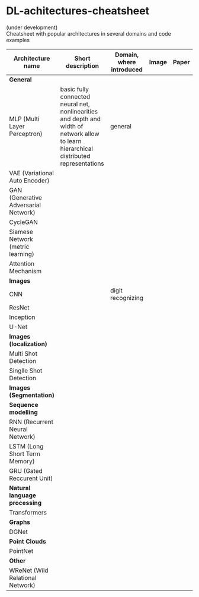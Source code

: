 # DL-achitectures-cheatsheet
(under development)  
Cheatsheet with popular architectures in several domains and code examples

| Architecture name | Short description | Domain, where introduced | Image | Paper |
| ---         |     ---      |          --- |   ---    |   ---    |
| **General** |  |  |  |  |
| MLP (Multi Layer Perceptron) | basic fully connected neural net, nonlinearities and depth and width of network allow to learn hierarchical distributed representations| general |  |  |
| VAE (Variational Auto Encoder)  |  |  |  |  |
| GAN (Generative Adversarial Network)   |  |  |  |  |
| CycleGAN |  |  |  |  |
| Siamese Network (metric learning) |  |  |  |  |
| Attention Mechanism |  |  |  |  |
| **Images** |  |  |  |  |
| CNN |  | digit recognizing |  |  |
| ResNet |  |  |  |  |
| Inception |  |  |  |  |
| U-Net |  |  |  |  |
| **Images (localization)** |  |  |  |  |
| Multi Shot Detection|  |  |  |  |
| Singlle Shot Detection|  |  |  |  |
| **Images (Segmentation)** |  |  |  |  |
| **Sequence modelling** |  |  |  |  |
| RNN (Recurrent Neural Network)|  |  |  |  |
| LSTM (Long Short Term Memory)|  |  |  |  |
| GRU (Gated Reccurent Unit)|  |  |  |  |
| **Natural language processing** |  |  |  |  |
| Transformers|  |  |  |  |
| **Graphs** |  |  |  |  |
| DGNet|  |  |  |  |
| **Point Clouds** |  |  |  |  |
| PointNet|  |  |  |  | 
| **Other** |  |  |  |  |
| WReNet (Wild Relational Network) |  |  |  |  |

<!---
## 1. General
1. MLP (Multi Layer Perceptron)  
2. VAE (Variational Auto Encoder)  
3. GAN (Generative Adversarial Network)  
    1. CycleGAN  
4. Siamese Network (metric learning)  
5. Attention Mechanism

## 2. Images 
1. CNN  
2. ResNet  
3. Inception  
4. U-Net

## 3. Images (Localization)
1. Multi Shot Detection
2. Single Shot Detection  

## 4. Images (Segmentation)

## 5. Sequence modelling
1. RNN (Recurrent Neural Network)  
   1. LSTM (Long Short Term Memory)
   2. GRU (Gated Reccurent Unit)
    
## 5. NLP (Natural Language Processing)
1. Transformers  

## 6. Graphs
1. DGNet  

## 7. Point Clouds
1. PointNet  
2. ..  

## 8. Relations
1. WReNet (Wild Relational Network)
-->